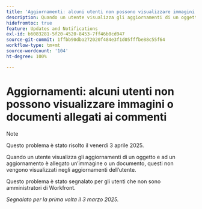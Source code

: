```yaml
---
title: 'Aggiornamenti: alcuni utenti non possono visualizzare immagini o documenti allegati ai commenti'
description: Quando un utente visualizza gli aggiornamenti di un oggetto e ad un aggiornamento è allegato un’immagine o un documento, questi non vengono visualizzati negli aggiornamenti dell’utente.
hidefromtoc: true
feature: Updates and Notifications
exl-id: b6083281-5f20-4520-8453-7ff46b0cd947
source-git-commit: 1ffbb90dba272020f484e3f1d05fffbe88c55f64
workflow-type: tm+mt
source-wordcount: '104'
ht-degree: 100%

---
```


# Aggiornamenti: alcuni utenti non possono visualizzare immagini o documenti allegati ai commenti

>[!NOTE]
>
>Questo problema è stato risolto il venerdì 3 aprile 2025.

Quando un utente visualizza gli aggiornamenti di un oggetto e ad un aggiornamento è allegato un’immagine o un documento, questi non vengono visualizzati negli aggiornamenti dell’utente.

Questo problema è stato segnalato per gli utenti che non sono amministratori di Workfront.

_Segnalato per la prima volta il 3 marzo 2025._

